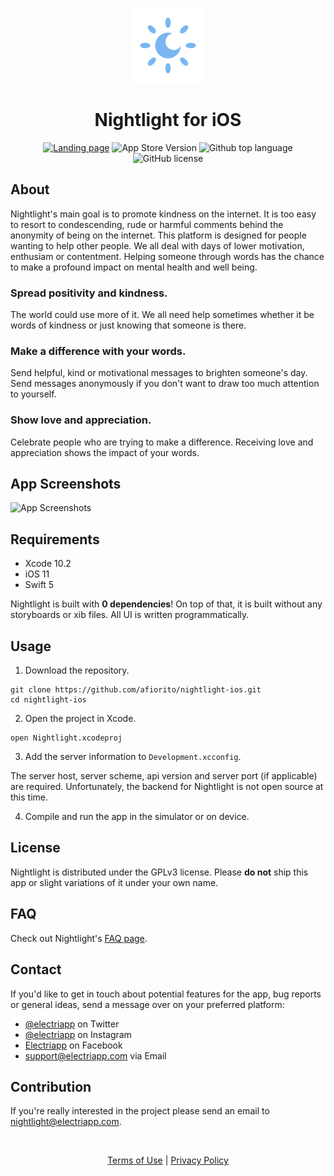 <p align="center">
  <img src="/Nightlight/Assets.xcassets/AppIcon.appiconset/icon_40pt@3x.png" alt="Icon"/>
</p>
<H1 align="center">Nightlight for iOS</H1>

<p align="center">
<a href="https://nightlight.electriapp.com"><img src="https://img.shields.io/badge/-landing%20page-79B6F2" alt="Landing page" /></a>
<img src="https://img.shields.io/itunes/v/1474711114?color=blue&label=app%20store" alt="App Store Version" />
<img src="https://img.shields.io/github/languages/top/afiorito/nightlight-ios?color=orange" alt="Github top language" />
<img src="https://img.shields.io/github/license/afiorito/nightlight-ios?color=green" alt="GitHub license" />

<h2>About</h2>

Nightlight's main goal is to promote kindness on the internet. It is too easy to resort to condescending, rude or harmful comments behind the anonymity of being on the internet. This platform is designed for people wanting to help other people. We all deal with days of lower motivation, enthusiam or contentment. Helping someone through words has the chance to make a profound impact on mental health and well being.

<h3>Spread positivity and kindness.</h3>
The world could use more of it. We all need help sometimes whether it be words of kindness or just knowing that someone is there.

<h3>Make a difference with your words.</h3>
Send helpful, kind or motivational messages to brighten someone's day. Send messages anonymously if you don't want to draw too much attention to yourself.

<h3>Show love and appreciation.</h3>
Celebrate people who are trying to make a difference. Receiving love and appreciation shows the impact of your words.


<h2>App Screenshots</h2>
<img src="https://i.imgur.com/2cV5Ra3.png" alt="App Screenshots" />
</p>

## Requirements
- Xcode 10.2
- iOS 11
- Swift 5

Nightlight is built with **0 dependencies**! On top of that, it is built without any storyboards or xib files. All UI is written programmatically.

## Usage

1. Download the repository.
```
git clone https://github.com/afiorito/nightlight-ios.git
cd nightlight-ios
```

2. Open the project in Xcode.
```
open Nightlight.xcodeproj
```

3. Add the server information to `Development.xcconfig`.

The server host, server scheme, api version and server port (if applicable) are required. Unfortunately, the backend for Nightlight is not open source at this time.

4. Compile and run the app in the simulator or on device.

## License

Nightlight is distributed under the GPLv3 license. Please **do not** ship this app or slight variations of it under your own name.

## FAQ

Check out Nightlight's [FAQ page](https://nightlight.electriapp.com/faq).

## Contact

If you'd like to get in touch about potential features for the app, bug reports or general ideas, send a message over on your preferred platform:

- [@electriapp](https://twitter.com/electriapp) on Twitter
- [@electriapp](https://www.instagram.com/electriapp) on Instagram
- [Electriapp](https://www.facebook.com/electriapp) on Facebook
- [support@electriapp.com](mailto:support@electriapp.com) via Email

## Contribution

If you're really interested in the project please send an email to nightlight@electriapp.com. 

<br>

<p align="center">
<a href="https://nightlight.electriapp.com/terms">Terms of Use</a> | <a href="https://nightlight.electriapp.com/privacy">Privacy Policy</a>
</p>
